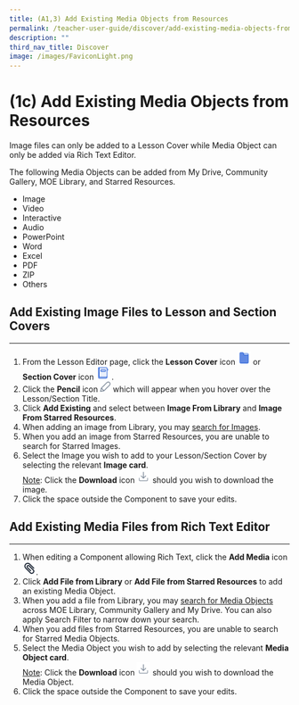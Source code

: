 ```yaml
---
title: (A1,3) Add Existing Media Objects from Resources
permalink: /teacher-user-guide/discover/add-existing-media-objects-from-resources/
description: ""
third_nav_title: Discover
image: /images/FaviconLight.png
---
```

<h1>(1c) Add Existing Media Objects from Resources</h1>

<p>Image files can only be added to a Lesson Cover while Media Object can only be added via Rich Text Editor.</p>

<p>The following Media Objects can be added from My Drive, Community Gallery, MOE Library, and Starred Resources.</p>

<ul>
  <li>Image</li>
  <li>Video</li>
  <li>Interactive</li>
  <li>Audio</li>
  <li>PowerPoint</li>
  <li>Word</li>
  <li>Excel</li>
  <li>PDF</li>
  <li>ZIP</li>
  <li>Others</li>
</ul>

<h2>Add Existing Image Files to Lesson and Section Covers</h2>

<hr>

<ol>
  <li>From the Lesson Editor page, click the <strong>Lesson Cover</strong> icon 
			<img style="width:1.5rem; display: inline;" src="/images/Icons/Section.svg">	
		or <strong>Section Cover</strong> icon <img style="width:1.5rem; display: inline;" src="/images/Icons/Introduction.svg">	.</li>
  <li>Click the <strong>Pencil</strong> icon <img style="width:1.2rem; display: inline;" src="/images/Icons/Pencil.svg">	 which will appear when you hover over the Lesson/Section Title.</li>
  <li>Click <strong>Add Existing</strong> and select between <strong>Image From Library</strong> and <strong>Image From Starred Resources</strong>.</li>
  <li>When adding an image from Library, you may  <a target="_blank" href="/teacher-user-guide/discover/search-for-resources/">search for Images</a>.</li>
  <li>When you add an image from Starred Resources, you are unable to search for Starred Images.</li>
  <li>Select the Image you wish to add to your Lesson/Section Cover by selecting the relevant <strong>Image card</strong>.</li>
<u>Note</u>: Click the <strong>Download</strong> icon 
		<img style="width:1.5rem; display: inline;" src="/images/Icons/Download.svg"> should you wish to download the image.
  <li>Click the space outside the Component to save your edits.</li>
</ol>

<h2>Add Existing Media Files from Rich Text Editor</h2>

<hr>

<ol>
  <li>When editing a Component allowing Rich Text, click the <strong>Add Media</strong> icon <img style="width:1.5rem; display: inline;" src="/images/Icons/PaperClip.svg">.</li>
  <li>Click <strong>Add File from Library</strong> or <strong>Add File from Starred Resources</strong> to add an existing Media Object.</li>
  <li>When you add a file from Library, you may  <a target="_blank" href="/teacher-user-guide/discover/search-for-resources/">search for Media Objects</a> across MOE Library, Community Gallery and My Drive. You can also apply Search Filter to narrow down your search.</li>
  <li>When you add files from Starred Resources, you are unable to search for Starred Media Objects.</li>
  <li>Select the Media Object you wish to add by selecting the relevant <strong>Media Object card</strong>.</li>
	<u>Note</u>: Click the <strong>Download</strong> icon <img style="width:1.5rem; display: inline;" src="/images/Icons/Download.svg"> should you wish to download the Media Object.
  <li>Click the space outside the Component to save your edits.</li>
</ol>